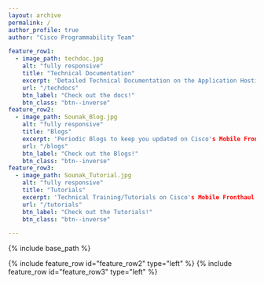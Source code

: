```yaml
---
layout: archive
permalink: /
author_profile: true
author: "Cisco Programmability Team"

feature_row1:
  - image_path: techdoc.jpg
    alt: "fully responsive"
    title: "Technical Documentation"
    excerpt: 'Detailed Technical Documentation on the Application Hosting Infrastructure of IOS-XR'
    url: "/techdocs"
    btn_label: "Check out the docs!"
    btn_class: "btn--inverse"
feature_row2:
  - image_path: Sounak_Blog.jpg
    alt: "fully responsive"
    title: "Blogs"
    excerpt: 'Periodic Blogs to keep you updated on Cisco's Mobile Fronthaul Portfolio (NCS540-FH & More)'
    url: "/blogs"
    btn_label: "Check out the Blogs!"
    btn_class: "btn--inverse"
feature_row3:
  - image_path: Sounak_Tutorial.jpg
    alt: "fully responsive"
    title: "Tutorials"
    excerpt: 'Technical Training/Tutorials on Cisco's Mobile Fronthaul Products (NCS540-FH & More)'
    url: "/tutorials"
    btn_label: "Check out the Tutorials!"
    btn_class: "btn--inverse"

---
```


{% include base_path %}


{% include feature_row id="feature_row2" type="left" %}
{% include feature_row id="feature_row3" type="left" %}
